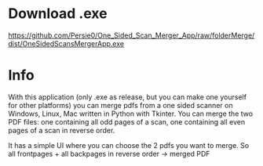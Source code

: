 # Download .exe
https://github.com/Persie0/One_Sided_Scan_Merger_App/raw/folderMerge/dist/OneSidedScansMergerApp.exe

# Info
With this application (only .exe as release, but you can make one yourself for other platforms) you can merge pdfs from a one sided scanner on Windows, Linux, Mac written in Python with Tkinter.
You can merge the two PDF files: one containing all odd pages of a scan, one containing all even pages of a scan in reverse order.

It has a simple UI where you can choose the 2 pdfs you want to merge.
So all frontpages + all backpages in reverse order -> merged PDF
